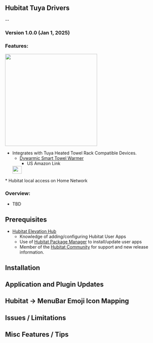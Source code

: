 ## Hubitat Tuya Drivers
-- 
### Version 1.0.0 (Jan 1, 2025) 

### Features:
<img src="http://raw.githubusercontent.com/KurtSanders/Hubitat-Tuya/refs/heads/main/Images/Dywarmic%20Warmer%20Top%20Down.jpg" width="300" height="300" />

* Integrates with Tuya Heated Towel Rack Compatible Devices.
	* [Dywarmic Smart Towel Warmer](https://www.dywarmic.com/)  
		* US Amazon Link<a href="https://www.amazon.com/Dywarmic-Smart-Towel-Warmer-Coolbreeze/dp/B0D9Y8DSMS" target="_blank">
  <img src="http://raw.githubusercontent.com/KurtSanders/Hubitat-Tuya/refs/heads/main/Images/amazon-link-logo.jpg" width="30" height="25" />
 </a>
* Hubitat local access on Home Network

### Overview:

* TBD

## Prerequisites 
* [Hubitat Elevation Hub](https://hubitat.com/)
	* Knowledge of adding/configuring Hubitat User Apps  
	* Use of [Hubitat Package Manager](https://hubitatpackagemanager.hubitatcommunity.com/installing.html) to install/update user apps
	* Member of the [Hubitat Community](https://community.hubitat.com/) for support and new release information.


## Installation


## Application and Plugin Updates

## Hubitat → MenuBar Emoji Icon Mapping


## Issues / Limitations 

## Misc Features / Tips
